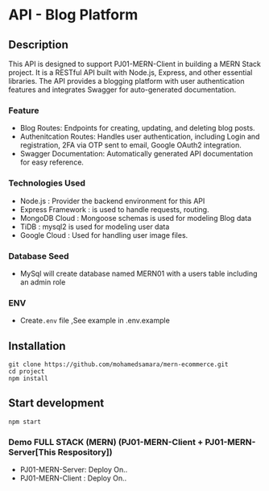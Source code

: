 # API - Blog Platform

## Description
This API is designed to support PJ01-MERN-Client in building a MERN Stack project.
It is a RESTful API built with Node.js, Express, and other essential libraries. The API provides a blogging platform with user authentication features and integrates Swagger for auto-generated documentation.


### Feature
  * Blog Routes:  Endpoints for creating, updating, and deleting blog posts.
  * Authenitcation Routes: Handles user authentication, including Login and registration, 2FA via OTP sent to email, Google OAuth2 integration.
  * Swagger Documentation: Automatically generated API documentation for easy reference.

### Technologies Used
 * Node.js : Provider the backend environment for this API
 * Express Framework : is used to handle requests, routing.
 * MongoDB Cloud : Mongoose schemas is used for modeling  Blog data
 * TiDB : mysql2 is used for modeling user data
 * Google Cloud : Used for handling user image files.
 
### Database Seed
 * MySql will create database named MERN01 with a users table including an admin role

### ENV
  * Create`.env` file ,See example in   .env.example
  

## Installation
```
git clone https://github.com/mohamedsamara/mern-ecommerce.git
cd project
npm install
```

## Start development
```
npm start
```

### Demo FULL STACK (MERN) (PJ01-MERN-Client + PJ01-MERN-Server[This Respository])
 * PJ01-MERN-Server: Deploy On..
 * PJ01-MERN-Client : Deploy On..







        
  
  

